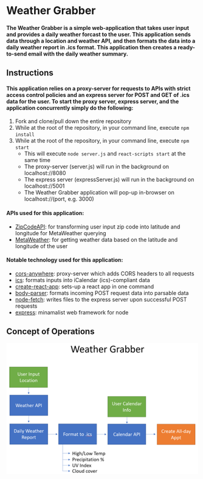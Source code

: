 # Weather Grabber

#### The Weather Grabber is a simple web-application that takes user input and provides a daily weather forcast to the user. This application sends data through a location and weather API, and then formats the data into a daily weather report in .ics format. This application then creates a ready-to-send email with the daily weather summary.

## Instructions

#### This application relies on a proxy-server for requests to APIs with strict access control policies and an express server for POST and GET of .ics data for the user. To start the proxy server, express server, and the application concurrently simply do the following:
1. Fork and clone/pull down the entire repository
2. While at the root of the repository, in your command line, execute ```npm install```
3. While at the root of the repository, in your command line, execute ```npm start```
    - This will execute ```node server.js``` and ```react-scripts start``` at the same time
    - The proxy-server (server.js) will run in the background on localhost://8080
    - The express server (expressServer.js) will run in the background on localhost://5001
    - The Weather Grabber application will pop-up in-browser on localhost://(port, e.g. 3000)

#### APIs used for this application:
- [ZipCodeAPI](https://www.zipcodeapi.com/): for transforming user input zip code into latitude and longitude for MetaWeather querying
- [MetaWeather](https://www.metaweather.com/): for getting weather data based on the latitude and longitude of the user

#### Notable technology used for this application:
- [cors-anywhere](https://github.com/Rob--W/cors-anywhere): proxy-server which adds CORS headers to all requests
- [ics](https://github.com/adamgibbons/ics): formats inputs into iCalendar (ics)-compliant data
- [create-react-app](https://github.com/facebook/create-react-app): sets-up a react app in one command
- [body-parser](https://github.com/expressjs/body-parser#readme): formats incoming POST request data into parsable data
- [node-fetch](https://github.com/node-fetch/node-fetch): writes files to the express server upon successful POST requests
- [express](https://github.com/expressjs/express): minamalist web framework for node

## Concept of Operations

![ConOps](./description/ConOps.png)